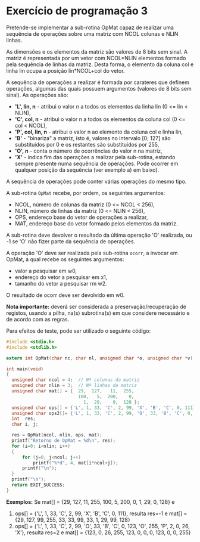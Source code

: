 # Exercício de programação 3

Pretende-se implementar a sub-rotina OpMat capaz de realizar uma sequência de operações sobre uma matriz com NCOL colunas e NLIN linhas.

As dimensões e os elementos da matriz são valores de 8 bits sem sinal. A matriz é representada por um vetor com NCOL\*NLIN elementos formado pela sequência de linhas da matriz. Desta forma, o elemento da coluna col e linha lin ocupa a posição lin\*NCOL+col do vetor.

A sequência de operações a realizar é formada por carateres que definem operações, algumas das quais possuem argumentos (valores de 8 bits sem sinal). As operações são:

* **'L', lin, n** - atribui o valor n a todos os elementos da linha lin (0 <= lin < NLIN),
* **'C', col, n** - atribui o valor n a todos os elementos da coluna col (0 <= col < NCOL),
* **'P', col, lin, n** - atribui o valor n ao elemento da coluna col e linha lin,
* **'B'** - "binariza" a matriz, isto é, valores no intervalo [0; 127] são substituídos por 0 e os restantes são substituídos por 255,
* **'O', n** - conta o número de ocorrências do valor n na matriz,
* **'X'** - indica fim das operações a realizar pela sub-rotina, estando sempre presente numa sequência de operações. Pode ocorrer em qualquer posição da sequência (ver exemplo a) em baixo).

A sequência de operações pode conter várias operações do mesmo tipo.

A sub-rotina `OpMat` recebe, por ordem, os seguintes argumentos:

* NCOL, número de colunas da matriz (0 <= NCOL < 256),
* NLIN, número de linhas da matriz (0 <= NLIN < 256),
* OPS, endereço base do vetor de operações a realizar,
* MAT, endereço base do vetor formado pelos elementos da matriz.

A sub-rotina deve devolver o resultado da última operação 'O' realizada, ou -1 se 'O' não fizer parte da sequência de operações.

A operação 'O' deve ser realizada pela sub-rotina `ocorr`, a invocar em OpMat, a qual recebe os seguintes argumentos:

* valor a pesquisar em w0,
* endereço do vetor a pesquisar em x1,
* tamanho do vetor a pesquisar rm w2.

O resultado de ocorr deve ser devolvido em w0.

**Nota importante:** deverá ser considerada a preservação/recuperação de registos, usando a pilha, na(s) subrotina(s) em que considere necessário e de acordo com as regras.

Para efeitos de teste, pode ser utilizado o seguinte código:

```c
#include <stdio.h>
#include <stdlib.h>

extern int OpMat(char nc, char nl, unsigned char *o, unsigned char *v);

int main(void)
{
  unsigned char ncol = 4;  // Nº colunas da matriz
  unsigned char nlin = 3;  // Nº linhas da matriz
  unsigned char mat[] = {  29,  127,   11,  255,
                           100,   5,  200,    0,
                             1,  29,    0,  128 };
  unsigned char ops[] = {'L', 1, 33, 'C', 2, 99, 'X', 'B', 'C', 0, 111};   // Exemplo a)
  unsigned char ops2[]= {'L', 1, 33, 'C', 2, 99, 'O', 33, 'B', 'C', 0, 123, 'O', 255, 'P', 2, 0, 26, 'X'};   // Exemplo b)
  int  res;
  char i, j;

  res = OpMat(ncol, nlin, ops, mat);
  printf("Retorno de OpMat = %d\n", res);
  for (i=0; i<nlin; i++)
  {
      for (j=0; j<ncol; j++)
          printf("%*d", 4, mat[i*ncol+j]);
      printf("\n");
  }
  printf("\n");
  return EXIT_SUCCESS;
}
```

**Exemplos:** Se mat[] = {29, 127, 11, 255, 100, 5, 200, 0, 1, 29, 0, 128} e

1. ops[] = {'L', 1, 33, 'C', 2, 99, 'X', 'B', 'C', 0, 111}, resulta res=-1 e mat[] = {29, 127, 99, 255, 33, 33, 99, 33, 1, 29, 99, 128}
2. ops[] = {'L', 1, 33, 'C', 2, 99, 'O', 33, 'B', 'C', 0, 123, 'O', 255, 'P', 2, 0, 26, 'X'}, resulta res=2 e mat[] = {123, 0, 26, 255, 123, 0, 0, 0, 123, 0, 0, 255}
